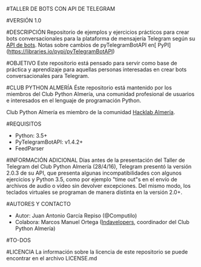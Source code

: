 #TALLER DE BOTS CON API DE TELEGRAM

#VERSIÓN
1.0

#DESCRIPCIÓN
Repositorio de ejemplos y ejercicios prácticos para crear bots conversacionales para la plataforma de mensajería Telegram según su [API de bots](https://core.telegram.org/bots). 
Notas sobre cambios de pyTelegramBotAPI en[ PyPI] (https://libraries.io/pypi/pyTelegramBotAPI)

#OBJETIVO
Este repositorio está pensado para servir como base de práctica y aprendizaje para aquellas personas interesadas en crear bots conversacionales para Telegram.

#CLUB PYTHON ALMERÍA
Éste repositorio está mantenido por los miembros del Club Python Almería, una comunidad profesional de usuarios e interesados en el lenguaje de programación Python.

Club Python Almería es miembro de la comunidad [Hacklab Almería](https://www.hacklabalmeria.net).

#REQUISITOS

- Python: 3.5+
- PyTelegramBotAPI: v1.4.2+
- FeedParser

#INFORMACIÓN ADICIONAL
Días antes de la presentación del Taller de Telegram del Club Python Almería (28/4/16), Telegram presentó la versión 2.0.3 de su API, que presenta algunas incompatibilidades con algunos ejercicios y Python 3.5, como por ejemplo "time out"s en el envío de archivos de audio o video sin devolver excepciones. Del mismo modo, los teclados virtuales se programan de manera distinta en la versión 2.0+.

#AUTORES Y CONTACTO

- Autor: Juan Antonio García Repiso (@Computilo)
- Colabora: Marcos Manuel Ortega ([Indavelopers](https://github.com/Indavelopers), coordinador del Club Python Almería)

#TO-DOS


#LICENCIA
La información sobre la licencia de este repositorio se puede encontrar en el archivo LICENSE.md
